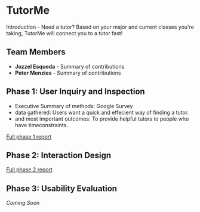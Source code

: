 # TutorMe

Introduction - Need a tutor? Based on your major and current classes you're taking, TutorMe will connect you to a tutor fast!
## Team Members

* **Jozzel Esqueda** - Summary of contributions
* **Peter Menzies** - Summary of contributions

## Phase 1: User Inquiry and Inspection

* Executive Summary of methods: Google Survey
* data gathered: Users want a quick and effecient way of finding a tutor.
* and most important outcomes: To provide helpful tutors to people who have timeconstraints.

[Full phase 1 report](phase1/)



## Phase 2: Interaction Design

[Full phase 2 report](phase2/)

## Phase 3: Usability Evaluation

*Coming Soon*

